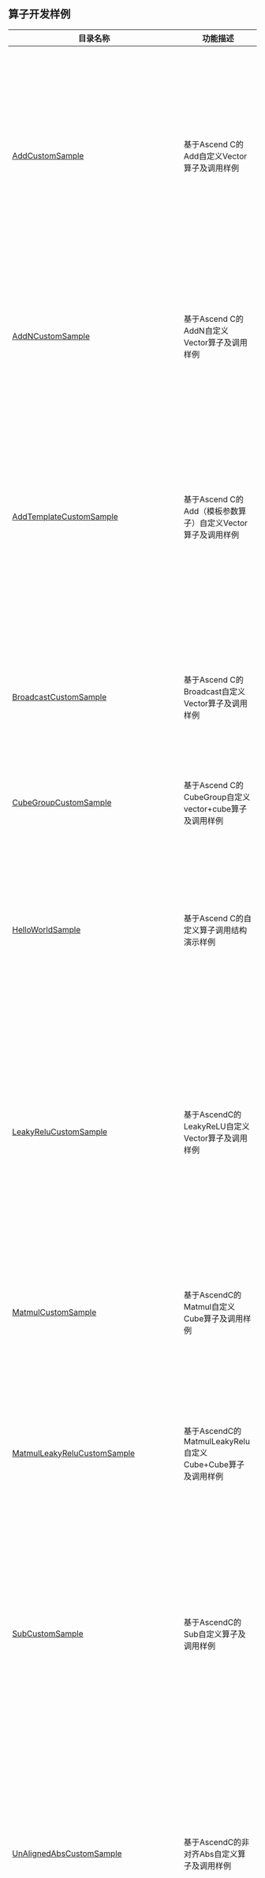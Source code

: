 ## 算子开发样例
|  目录名称                                                   |  功能描述                                              |  运行环境 |
| ------------------------------------------------------------ | ---------------------------------------------------- | -- |
| [AddCustomSample](./AddCustomSample) | 基于Ascend C的Add自定义Vector算子及调用样例 | Atlas 训练系列产品<br>Atlas 推理系列产品（Ascend 310P处理器）<br>Atlas A2训练系列产品/Atlas 800I A2推理产品<br>Atlas 200/500 A2推理产品 |
| [AddNCustomSample](./AddNCustomSample) | 基于Ascend C的AddN自定义Vector算子及调用样例 | Atlas 推理系列产品（Ascend 310P处理器）<br>Atlas A2训练系列产品/Atlas 800I A2推理产品|
| [AddTemplateCustomSample](./AddTemplateCustomSample) | 基于Ascend C的Add（模板参数算子）自定义Vector算子及调用样例 | Atlas 训练系列产品<br>Atlas 推理系列产品（Ascend 310P处理器）<br>Atlas A2训练系列产品/Atlas 800I A2推理产品<br>Atlas 200/500 A2推理产品 |
| [BroadcastCustomSample](./BroadcastCustomSample) | 基于Ascend C的Broadcast自定义Vector算子及调用样例 | Atlas 推理系列产品（Ascend 310P处理器）<br>Atlas A2训练系列产品/Atlas 800I A2推理产品 |
| [CubeGroupCustomSample](./CubeGroupCustomSample) | 基于Ascend C的CubeGroup自定义vector+cube算子及调用样例 | Atlas A2训练系列产品/Atlas 800I A2推理产品 |
| [HelloWorldSample](./HelloWorldSample) | 基于Ascend C的自定义算子调用结构演示样例 | Atlas 推理系列产品（Ascend 310P处理器）<br>Atlas A2训练系列产品/Atlas 800I A2推理产品<br>Atlas 200/500 A2推理产品 |
| [LeakyReluCustomSample](./LeakyReluCustomSample) | 基于AscendC的LeakyReLU自定义Vector算子及调用样例 | Atlas 训练系列产品<br>Atlas 推理系列产品（Ascend 310P处理器）<br>Atlas A2训练系列产品/Atlas 800I A2推理产品<br>Atlas 200/500 A2推理产品 |
| [MatmulCustomSample](./MatmulCustomSample) | 基于AscendC的Matmul自定义Cube算子及调用样例 | Atlas 推理系列产品（Ascend 310P处理器）<br>Atlas A2训练系列产品/Atlas 800I A2推理产品 |
| [MatmulLeakyReluCustomSample](./MatmulLeakyReluCustomSample) | 基于AscendC的MatmulLeakyRelu自定义Cube+Cube算子及调用样例 | Atlas 推理系列产品（Ascend 310P处理器）<br>Atlas A2训练系列产品/Atlas 800I A2推理产品 |
| [SubCustomSample](./SubCustomSample) | 基于AscendC的Sub自定义算子及调用样例 | Atlas 训练系列产品<br>Atlas 推理系列产品（Ascend 310P处理器）<br>Atlas A2训练系列产品/Atlas 800I A2推理产品<br>Atlas 200/500 A2推理产品 |
| [UnAlignedAbsCustomSample](./UnAlignedAbsCustomSample) | 基于AscendC的非对齐Abs自定义算子及调用样例 | Atlas 训练系列产品<br>Atlas 推理系列产品（Ascend 310P处理器）<br>Atlas A2训练系列产品/Atlas 800I A2推理产品<br>Atlas 200/500 A2推理产品 |
| [UnAlignedWholeReduceSumCustomSample](./UnAlignedWholeReduceSumCustomSample) | 基于AscendC的非对齐WholeReduceSum自定义算子及调用样例 | Atlas A2训练系列产品/Atlas 800I A2推理产品
| [UnAlignedReduceMinCustomSample](./UnAlignedReduceMinCustomSample) | 基于AscendC的非对齐ReduceMin自定义算子及调用样例 | Atlas 训练系列产品<br>Atlas 推理系列产品（Ascend 310P处理器）<br>Atlas A2训练系列产品/Atlas 800I A2推理产品<br>Atlas 200/500 A2推理产品 |
| [ReduceSample](./ReduceSample) | 基于AscendC的ReduceSum自定义算子及调用样例 | Atlas 训练系列产品<br>Atlas A2训练系列产品/Atlas 800I A2推理产品 |

## 算子运行环境
以下为算子运行前的环境初步准备，同时提供了Python3.9和Python3.7的环境信息供用户参考。
### 操作系统
查看操作系统

```bash
lsb_release -a
```
输出信息

```log
No LSB modules are available.
Distributor ID: Ubuntu
Description:    Ubuntu 18.04.3 LTS
Release:        18.04
Codename:       bionic
```
### Python3.9的环境
查看编译环境

```bash
python3 --version; cmake --version; g++ --version
```

输出信息

```log
Python 3.9.12
cmake version 3.29.3
g++ (Ubuntu/Linaro 7.5.0-3ubuntu1~18.04) 7.5.0
```

安装python三方模块并查看

```bash
pip3 install torch==2.1.0 torch-npu==2.1.0 tensorflow numpy decorator sympy cffi protobuf attrs pyyaml pathlib2 scipy requests psutil absl-py easyprocess wheel expecttest hypothesis cloudpickle decorator tornado synr==0.5.0 packaging cmake setuptools Ninja pybind11
pip3 list
```

输出信息

```log
Package                      Version
---------------------------- -----------
absl-py                      2.1.0
astunparse                   1.6.3
attrs                        23.2.0
certifi                      2024.6.2
cffi                         1.16.0
charset-normalizer           3.3.2
cloudpickle                  3.0.0
cmake                        3.29.3
decorator                    5.1.1
EasyProcess                  1.1
exceptiongroup               1.2.1
expecttest                   0.2.1
filelock                     3.14.0
flatbuffers                  24.3.25
fsspec                       2024.6.0
gast                         0.5.4
google-pasta                 0.2.0
grpcio                       1.64.1
h5py                         3.11.0
hypothesis                   6.103.1
idna                         3.7
importlib_metadata           7.1.0
Jinja2                       3.1.4
keras                        3.3.3
libclang                     18.1.1
Markdown                     3.6
markdown-it-py               3.0.0
MarkupSafe                   2.1.5
mdurl                        0.1.2
ml-dtypes                    0.3.2
mpmath                       1.3.0
namex                        0.0.8
networkx                     3.2.1
ninja                        1.11.1.1
numpy                        1.26.4
opt-einsum                   3.3.0
optree                       0.11.0
packaging                    24.0
pathlib2                     2.3.7.post1
pip                          24.0
protobuf                     4.25.3
psutil                       5.9.8
pybind11                     2.12.0
pycparser                    2.22
Pygments                     2.18.0
PyYAML                       6.0.1
requests                     2.32.3
rich                         13.7.1
scipy                        1.13.1
setuptools                   69.5.1
six                          1.16.0
sortedcontainers             2.4.0
sympy                        1.12.1
synr                         0.5.0
tensorboard                  2.16.2
tensorboard-data-server      0.7.2
tensorflow                   2.16.1
tensorflow-io-gcs-filesystem 0.37.0
termcolor                    2.4.0
torch                        2.1.0
torch-npu                    2.1.0
tornado                      6.4.1
typing_extensions            4.12.2
urllib3                      2.2.1
Werkzeug                     3.0.3
wheel                        0.43.0
wrapt                        1.16.0
zipp                         3.19.2
```
由上方信息得知，pytorch和torch-npu版本均为2.1.0，tensorflow版本为2.16.1，numpy版本为1.26.4。

### Python3.7的环境
查看编译环境

```bash
python3 --version; cmake --version; g++ --version
```

输出信息

```log
Python 3.7.5
cmake version 3.29.3
g++ (Ubuntu/Linaro 7.5.0-3ubuntu1~18.04) 7.5.0
```

安装python三方模块并查看

```bash
pip3 install torch==1.11.0 tensorflow numpy decorator sympy cffi protobuf attrs pyyaml pathlib2 scipy requests psutil absl-py easyprocess wheel expecttest hypothesis cloudpickle decorator tornado synr==0.5.0 packaging cmake setuptools Ninja pybind11
# 以torch-npu仓介绍为准，下载对应版本的whl包，并安装
pip3 install torch_npu-1.11.0.post13-cp37-cp37m-linux_aarch64.whl
pip3 list
```

输出信息

```log
Package                      Version
---------------------------- -------------
absl-py                      2.1.0
astunparse                   1.6.3
attrs                        23.2.0
cachetools                   5.3.3
certifi                      2022.12.7
cffi                         1.15.1
charset-normalizer           3.3.2
cloudpickle                  2.2.1
cmake                        3.29.3
decorator                    5.1.1
EasyProcess                  1.1
exceptiongroup               1.2.1
expecttest                   0.1.6
flatbuffers                  24.3.25
gast                         0.4.0
google-auth                  2.30.0
google-auth-oauthlib         0.4.6
google-pasta                 0.2.0
grpcio                       1.62.2
h5py                         3.8.0
hypothesis                   6.79.4
idna                         3.7
importlib-metadata           6.7.0
keras                        2.11.0
libclang                     18.1.1
Markdown                     3.4.4
MarkupSafe                   2.1.5
mpmath                       1.3.0
ninja                        1.11.1.1
numpy                        1.21.6
oauthlib                     3.2.2
opt-einsum                   3.3.0
packaging                    24.0
pathlib2                     2.3.7.post1
pip                          23.2.1
protobuf                     3.19.6
psutil                       5.9.8
pyasn1                       0.5.1
pyasn1-modules               0.3.0
pybind11                     2.12.0
pycparser                    2.21
PyYAML                       6.0.1
requests                     2.31.0
requests-oauthlib            2.0.0
rsa                          4.9
scipy                        1.7.3
setuptools                   65.6.3
six                          1.16.0
sortedcontainers             2.4.0
sympy                        1.10.1
synr                         0.5.0
tensorboard                  2.11.2
tensorboard-data-server      0.6.1
tensorboard-plugin-wit       1.8.1
tensorflow                   2.11.0
tensorflow-cpu-aws           2.11.0
tensorflow-estimator         2.11.0
tensorflow-io-gcs-filesystem 0.29.0
termcolor                    2.3.0
torch                        1.11.0
torch-npu                    1.11.0.post13
tornado                      6.2
typing_extensions            4.7.1
urllib3                      2.0.7
Werkzeug                     2.2.3
wheel                        0.38.4
wrapt                        1.16.0
zipp                         3.15.0
```
由上方信息得知，pytorch和torch-npu版本均为1.11.0，tensorflow版本为2.11.0，numpy版本为1.21.6。
